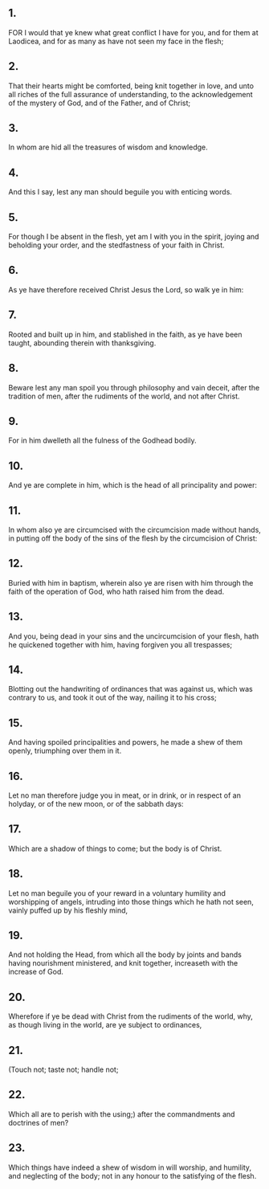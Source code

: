 ## 1.
FOR I would that ye knew what great conflict I have for you, and for them at Laodicea, and for as many as have not seen my face in the flesh;
## 2.
That their hearts might be comforted, being knit together in love, and unto all riches of the full assurance of understanding, to the acknowledgement of the mystery of God, and of the Father, and of Christ;
## 3.
In whom are hid all the treasures of wisdom and knowledge.
## 4.
And this I say, lest any man should beguile you with enticing words.
## 5.
For though I be absent in the flesh, yet am I with you in the spirit, joying and beholding your order, and the stedfastness of your faith in Christ.
## 6.
As ye have therefore received Christ Jesus the Lord, so walk ye in him:
## 7.
Rooted and built up in him, and stablished in the faith, as ye have been taught, abounding therein with thanksgiving.
## 8.
Beware lest any man spoil you through philosophy and vain deceit, after the tradition of men, after the rudiments of the world, and not after Christ.
## 9.
For in him dwelleth all the fulness of the Godhead bodily.
## 10.
And ye are complete in him, which is the head of all principality and power:
## 11.
In whom also ye are circumcised with the circumcision made without hands, in putting off the body of the sins of the flesh by the circumcision of Christ:
## 12.
Buried with him in baptism, wherein also ye are risen with him through the faith of the operation of God, who hath raised him from the dead.
## 13.
And you, being dead in your sins and the uncircumcision of your flesh, hath he quickened together with him, having forgiven you all trespasses;
## 14.
Blotting out the handwriting of ordinances that was against us, which was contrary to us, and took it out of the way, nailing it to his cross;
## 15.
And having spoiled principalities and powers, he made a shew of them openly, triumphing over them in it.
## 16.
Let no man therefore judge you in meat, or in drink, or in respect of an holyday, or of the new moon, or of the sabbath days:
## 17.
Which are a shadow of things to come; but the body is of Christ.
## 18.
Let no man beguile you of your reward in a voluntary humility and worshipping of angels, intruding into those things which he hath not seen, vainly puffed up by his fleshly mind,
## 19.
And not holding the Head, from which all the body by joints and bands having nourishment ministered, and knit together, increaseth with the increase of God.
## 20.
Wherefore if ye be dead with Christ from the rudiments of the world, why, as though living in the world, are ye subject to ordinances,
## 21.
(Touch not; taste not; handle not;
## 22.
Which all are to perish with the using;) after the commandments and doctrines of men?
## 23.
Which things have indeed a shew of wisdom in will worship, and humility, and neglecting of the body; not in any honour to the satisfying of the flesh.
